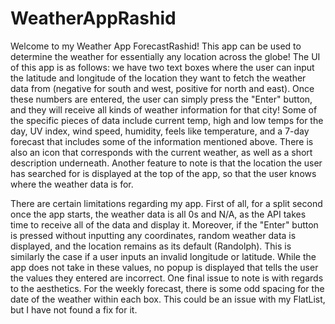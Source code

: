 # WeatherAppRashid
Welcome to my Weather App ForecastRashid! This app can be used to determine the weather for essentially any location across the globe! The UI of this app is as follows: we have
two text boxes where the user can input the latitude and longitude of the location they want to fetch the weather data from (negative for south and west, positive for north and east).
Once these numbers are entered, the user can simply press the "Enter" button, and they will receive all kinds of weather information for that city! Some of the specific pieces of data
include current temp, high and low temps for the day, UV index, wind speed, humidity, feels like temperature, and a 7-day forecast that includes some of the information mentioned
above. There is also an icon that corresponds with the current weather, as well as a short description underneath. Another feature to note is that the location the user has searched 
for is displayed at the top of the app, so that the user knows where the weather data is for.

There are certain limitations regarding my app. First of all, for a split second once the app starts, the weather data is all 0s and N/A, as the API takes time to receive all of the 
data and display it. Moreover, if the "Enter" button is pressed without inputting any coordinates, random weather data is displayed, and the location remains as its default 
(Randolph). This is similarly the case if a user inputs an invalid longitude or latitude. While the app does not take in these values, no popup is displayed that tells the user the
values they entered are incorrect. One final issue to note is with regards to the aesthetics. For the weekly forecast, there is some odd spacing for the date of the weather within
each box. This could be an issue with my FlatList, but I have not found a fix for it.
